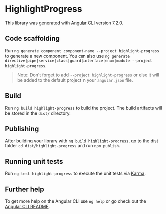 # HighlightProgress

This library was generated with [Angular CLI](https://github.com/angular/angular-cli) version 7.2.0.

## Code scaffolding

Run `ng generate component component-name --project highlight-progress` to generate a new component. You can also use `ng generate directive|pipe|service|class|guard|interface|enum|module --project highlight-progress`.
> Note: Don't forget to add `--project highlight-progress` or else it will be added to the default project in your `angular.json` file. 

## Build

Run `ng build highlight-progress` to build the project. The build artifacts will be stored in the `dist/` directory.

## Publishing

After building your library with `ng build highlight-progress`, go to the dist folder `cd dist/highlight-progress` and run `npm publish`.

## Running unit tests

Run `ng test highlight-progress` to execute the unit tests via [Karma](https://karma-runner.github.io).

## Further help

To get more help on the Angular CLI use `ng help` or go check out the [Angular CLI README](https://github.com/angular/angular-cli/blob/master/README.md).
